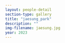 ```yaml
---
layout: people-detail
section-type: gallery
title: "jaesung_park"
description: ""
img-filename: jaesung.jpg
year: 2023
---
```

